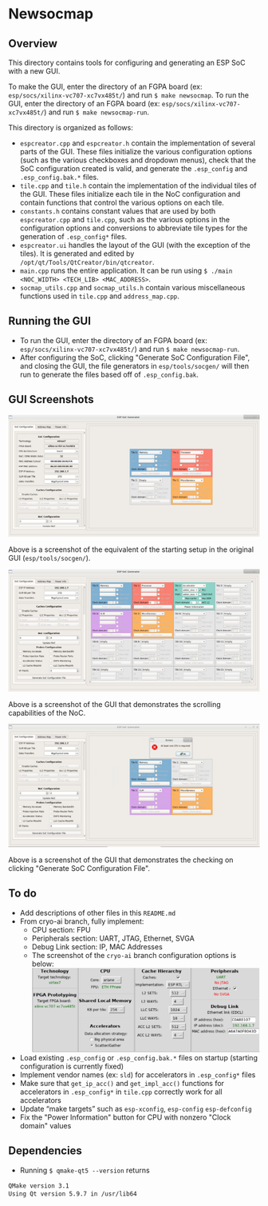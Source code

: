 # Newsocmap

## Overview

This directory contains tools for configuring and generating an ESP SoC with a new GUI.

To make the GUI, enter the directory of an FGPA board (ex: `esp/socs/xilinx-vc707-xc7vx485t/`) and run `$ make newsocmap`.
To run the GUI, enter the directory of an FGPA board (ex: `esp/socs/xilinx-vc707-xc7vx485t/`) and run `$ make newsocmap-run`.

This directory is organized as follows:
* `espcreator.cpp` and `espcreator.h` contain the implementation of several parts of the GUI. These files initialize the various configuration options (such as the various checkboxes and dropdown menus), check that the SoC configuration created is valid, and generate the `.esp_config` and `.esp_config.bak.*` files.
* `tile.cpp` and `tile.h` contain the implementation of the individual tiles of the GUI. These files initialize each tile in the NoC configuration and contain functions that control the various options on each tile.
* `constants.h` contains constant values that are used by both `espcreator.cpp` and `tile.cpp`, such as the various options in the configuration options and conversions to abbreviate tile types for the generation of `.esp_config*` files.
* `espcreator.ui` handles the layout of the GUI (with the exception of the tiles). It is generated and edited by `/opt/qt/Tools/QtCreator/bin/qtcreator`.
* `main.cpp` runs the entire application. It can be run using `$ ./main <NOC_WIDTH> <TECH_LIB> <MAC_ADDRESS>`.
* `socmap_utils.cpp` and `socmap_utils.h` contain various miscellaneous functions used in `tile.cpp` and `address_map.cpp`.

## Running the GUI

- To run the GUI, enter the directory of an FGPA board (ex: `esp/socs/xilinx-vc707-xc7vx485t/`) and run `$ make newsocmap-run`.
- After configuring the SoC, clicking "Generate SoC Configuration File", and closing the GUI, the file generators in `esp/tools/socgen/` will then run to generate the files based off of `.esp_config.bak`.

## GUI Screenshots

![gui 1](img/gui1.png "gui 1")

Above is a screenshot of the equivalent of the starting setup in the original GUI (`esp/tools/socgen/`).

![gui 2](img/gui2.png "gui 2")

Above is a screenshot of the GUI that demonstrates the scrolling capabilities of the NoC.

![gui 3](img/gui3.png "gui 3")

Above is a screenshot of the GUI that demonstrates the checking on clicking "Generate SoC Configuration File".

## To do

- Add descriptions of other files in this `README.md`
- From cryo-ai branch, fully implement:
  - CPU section: FPU
  - Peripherals section: UART, JTAG, Ethernet, SVGA
  - Debug Link section: IP, MAC Addresses
  - The screenshot of the `cryo-ai` branch configuration options is below:
  ![cryo-ai config](img/cryo.png "cryo-ai config")
- Load existing `.esp_config` or `.esp_config.bak.*` files on startup (starting configuration is currently fixed)
- Implement vendor names (ex: `sld`) for accelerators in `.esp_config*` files
- Make sure that `get_ip_acc()` and `get_impl_acc()` functions for accelerators in `.esp_config*` in `tile.cpp` correctly work for all accelerators
- Update “make targets” such as `esp-xconfig`, `esp-config` `esp-defconfig`
- Fix the "Power Information" button for CPU with nonzero "Clock domain" values

## Dependencies
- Running `$ qmake-qt5 --version` returns
```
QMake version 3.1
Using Qt version 5.9.7 in /usr/lib64
```
